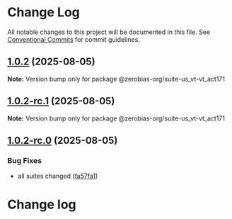 # Change Log

All notable changes to this project will be documented in this file.
See [Conventional Commits](https://conventionalcommits.org) for commit guidelines.

## [1.0.2](https://github.com/zerobias-org/suite/compare/@zerobias-org/suite-us_vt-vt_act171@1.0.2-rc.1...@zerobias-org/suite-us_vt-vt_act171@1.0.2) (2025-08-05)

**Note:** Version bump only for package @zerobias-org/suite-us_vt-vt_act171





## [1.0.2-rc.1](https://github.com/zerobias-org/suite/compare/@zerobias-org/suite-us_vt-vt_act171@1.0.2-rc.0...@zerobias-org/suite-us_vt-vt_act171@1.0.2-rc.1) (2025-08-05)

**Note:** Version bump only for package @zerobias-org/suite-us_vt-vt_act171





## [1.0.2-rc.0](https://github.com/zerobias-org/suite/compare/@zerobias-org/suite-us_vt-vt_act171@1.0.1...@zerobias-org/suite-us_vt-vt_act171@1.0.2-rc.0) (2025-08-05)


### Bug Fixes

* all suites changed ([fa57fa1](https://github.com/zerobias-org/suite/commit/fa57fa1af7628003297df46b2d7740fe95bd2666))





# Change log
